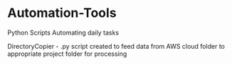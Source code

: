 # Automation-Tools
Python Scripts Automating daily tasks

DirectoryCopier - .py script created to feed data from AWS cloud folder to appropriate project folder for processing
